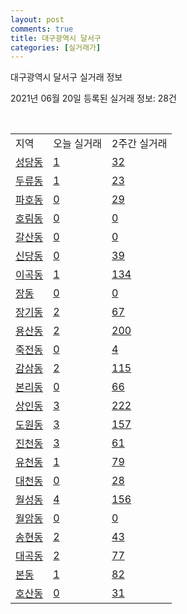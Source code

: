 ```yaml
---
layout: post
comments: true
title: 대구광역시 달서구
categories: [실거래가]
---
```


대구광역시 달서구 실거래 정보

2021년 06월 20일 등록된 실거래 정보: 28건

<script type="text/javascript">
  google.charts.load('current', {'packages':['corechart']});
  google.charts.setOnLoadCallback(drawChart);

  function drawChart() {
    var data = google.visualization.arrayToDataTable([['거래일', '매매', '전월세', '전매'], ['2021-02', 0, 25, 0], ['2021-03', 34, 110, 0], ['2021-04', 292, 253, 22], ['2021-05', 396, 326, 32], ['2021-06', 52, 101, 2]]);

    var options = {
      title: '최근 유형별 거래량 추이',
      legend: { position: 'bottom' }
    };

    var chart = new google.visualization.LineChart(document.getElementById('columnchart_material'));
    chart.draw(data, (options));
  }
</script>

<div id="columnchart_material" style="width: 450px; margin-left: -35px"></div>
<br>
<table class="sortable">
  <tr>
    <td>지역</td>
    <td>오늘 실거래</td>
    <td>2주간 실거래</td>
  </tr>

  
  <tr class="item">
    <td><a href="2729010100.html">성당동</a></td>
    <td><a href="2729010100.html">1</a></td>
    <td><a href="2729010100.html">32</a></td>
  </tr>
    

  <tr class="item">
    <td><a href="2729010200.html">두류동</a></td>
    <td><a href="2729010200.html">1</a></td>
    <td><a href="2729010200.html">23</a></td>
  </tr>
    

  <tr class="item">
    <td><a href="2729010400.html">파호동</a></td>
    <td><a href="2729010400.html">0</a></td>
    <td><a href="2729010400.html">29</a></td>
  </tr>
    

  <tr class="item">
    <td><a href="2729010500.html">호림동</a></td>
    <td><a href="2729010500.html">0</a></td>
    <td><a href="2729010500.html">0</a></td>
  </tr>
    

  <tr class="item">
    <td><a href="2729010600.html">갈산동</a></td>
    <td><a href="2729010600.html">0</a></td>
    <td><a href="2729010600.html">0</a></td>
  </tr>
    

  <tr class="item">
    <td><a href="2729010700.html">신당동</a></td>
    <td><a href="2729010700.html">0</a></td>
    <td><a href="2729010700.html">39</a></td>
  </tr>
    

  <tr class="item">
    <td><a href="2729010800.html">이곡동</a></td>
    <td><a href="2729010800.html">1</a></td>
    <td><a href="2729010800.html">134</a></td>
  </tr>
    

  <tr class="item">
    <td><a href="2729010900.html">장동</a></td>
    <td><a href="2729010900.html">0</a></td>
    <td><a href="2729010900.html">0</a></td>
  </tr>
    

  <tr class="item">
    <td><a href="2729011000.html">장기동</a></td>
    <td><a href="2729011000.html">2</a></td>
    <td><a href="2729011000.html">67</a></td>
  </tr>
    

  <tr class="item">
    <td><a href="2729011100.html">용산동</a></td>
    <td><a href="2729011100.html">2</a></td>
    <td><a href="2729011100.html">200</a></td>
  </tr>
    

  <tr class="item">
    <td><a href="2729011200.html">죽전동</a></td>
    <td><a href="2729011200.html">0</a></td>
    <td><a href="2729011200.html">4</a></td>
  </tr>
    

  <tr class="item">
    <td><a href="2729011300.html">감삼동</a></td>
    <td><a href="2729011300.html">2</a></td>
    <td><a href="2729011300.html">115</a></td>
  </tr>
    

  <tr class="item">
    <td><a href="2729011400.html">본리동</a></td>
    <td><a href="2729011400.html">0</a></td>
    <td><a href="2729011400.html">66</a></td>
  </tr>
    

  <tr class="item">
    <td><a href="2729011500.html">상인동</a></td>
    <td><a href="2729011500.html">3</a></td>
    <td><a href="2729011500.html">222</a></td>
  </tr>
    

  <tr class="item">
    <td><a href="2729011600.html">도원동</a></td>
    <td><a href="2729011600.html">3</a></td>
    <td><a href="2729011600.html">157</a></td>
  </tr>
    

  <tr class="item">
    <td><a href="2729011700.html">진천동</a></td>
    <td><a href="2729011700.html">3</a></td>
    <td><a href="2729011700.html">61</a></td>
  </tr>
    

  <tr class="item">
    <td><a href="2729011800.html">유천동</a></td>
    <td><a href="2729011800.html">1</a></td>
    <td><a href="2729011800.html">79</a></td>
  </tr>
    

  <tr class="item">
    <td><a href="2729011900.html">대천동</a></td>
    <td><a href="2729011900.html">0</a></td>
    <td><a href="2729011900.html">28</a></td>
  </tr>
    

  <tr class="item">
    <td><a href="2729012000.html">월성동</a></td>
    <td><a href="2729012000.html">4</a></td>
    <td><a href="2729012000.html">156</a></td>
  </tr>
    

  <tr class="item">
    <td><a href="2729012100.html">월암동</a></td>
    <td><a href="2729012100.html">0</a></td>
    <td><a href="2729012100.html">0</a></td>
  </tr>
    

  <tr class="item">
    <td><a href="2729012200.html">송현동</a></td>
    <td><a href="2729012200.html">2</a></td>
    <td><a href="2729012200.html">43</a></td>
  </tr>
    

  <tr class="item">
    <td><a href="2729012300.html">대곡동</a></td>
    <td><a href="2729012300.html">2</a></td>
    <td><a href="2729012300.html">77</a></td>
  </tr>
    

  <tr class="item">
    <td><a href="2729012400.html">본동</a></td>
    <td><a href="2729012400.html">1</a></td>
    <td><a href="2729012400.html">82</a></td>
  </tr>
    

  <tr class="item">
    <td><a href="2729012500.html">호산동</a></td>
    <td><a href="2729012500.html">0</a></td>
    <td><a href="2729012500.html">31</a></td>
  </tr>
    


</table>


    